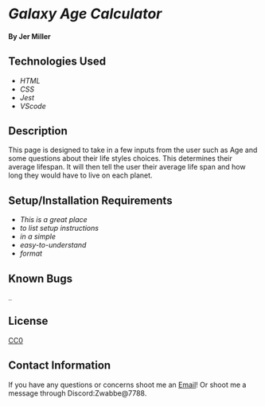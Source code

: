 # _Galaxy Age Calculator_


#### By Jer Miller

## Technologies Used

* _HTML_
* _CSS_
* _Jest_
* _VScode_

## Description

This page is designed to take in a few inputs from the user such as Age and some questions about their life styles choices. This determines their average lifespan.
It will then tell the user their average life span and how long they would have to live on each planet.  

## Setup/Installation Requirements

* _This is a great place_
* _to list setup instructions_
* _in a simple_
* _easy-to-understand_
* _format_

## Known Bugs
```
_

```
## License
[CC0](https://github.com/idleberg/Creative-Commons-Markdown/blob/master/4.0/zero.markdown)

## Contact Information

If you have any questions or concerns shoot me an [Email](mailto:gkstaff@gmail.com)! Or shoot me a message through Discord:Zwabbe@7788.